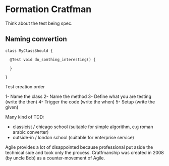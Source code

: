 # Formation Cratfman

Think about the test being spec.

## Naming convertion
```
class MyClassShould {

  @Test void do_somthing_interesting() {
  
  }

}

```

Test creation order 

  1- Name the class
  2- Name the method
  3- Define what you are testing (write the then)
  4- Trigger the code (write the when)
  5- Setup (write the given)
  

Many kind of TDD:
 - classicist / chicago school
    (suitable for simple algorithm, e.g  roman arabic converter)
 - outside-in / london school
    (suitable for enterprise service)
   
Agile provides a lot of disappointed because professional put aside the technical side and took only the process. 
Cratfmanship was created in 2008 (by uncle Bob) as a counter-movement of Agile.  
